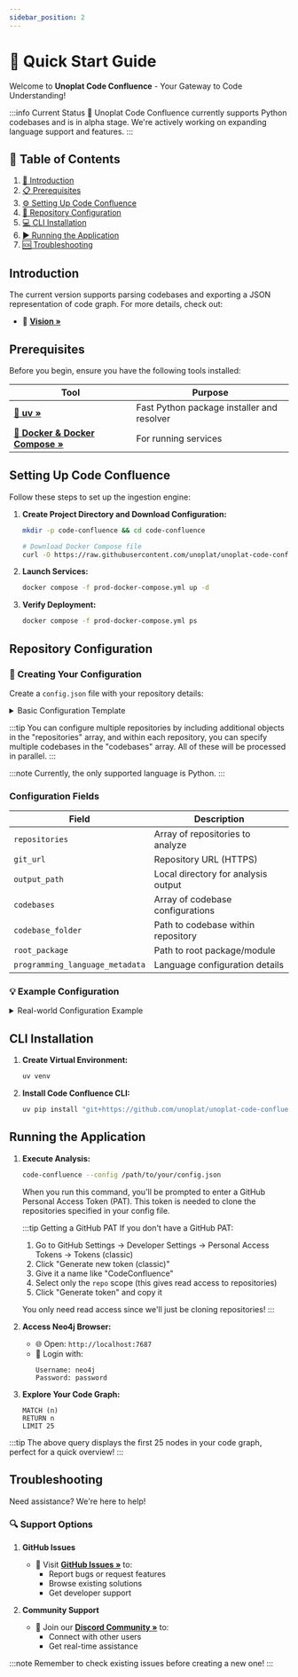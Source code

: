 ```yaml
---
sidebar_position: 2
---
```


# 🚀 Quick Start Guide

Welcome to **Unoplat Code Confluence** - Your Gateway to Code Understanding!

:::info Current Status
🔄 Unoplat Code Confluence currently supports Python codebases and is in alpha stage. We're actively working on expanding language support and features.
:::

## 📑 Table of Contents

1. [🎯 Introduction](#introduction)
2. [📋 Prerequisites](#prerequisites)
3. [⚙️ Setting Up Code Confluence](#setting-up-code-confluence)
4. [🔄 Repository Configuration](#repository-configuration)
5. [💻 CLI Installation](#cli-installation)
6. [▶️ Running the Application](#running-the-application)
7. [🆘 Troubleshooting](#troubleshooting)

## Introduction

The current version supports parsing codebases and exporting a JSON representation of code graph. For more details, check out:
- 📘 [**Vision »**](/docs/deep-dive/vision)

## Prerequisites

Before you begin, ensure you have the following tools installed:

| Tool | Purpose |
|------|---------|
| [**🚀 uv »**](https://docs.astral.sh/uv/getting-started/installation/) | Fast Python package installer and resolver |
| [**🐳 Docker & Docker Compose »**](https://www.portainer.io/) | For running services |

## Setting Up Code Confluence

Follow these steps to set up the ingestion engine:

1. **Create Project Directory and Download Configuration:**
   ```bash
   mkdir -p code-confluence && cd code-confluence
   
   # Download Docker Compose file
   curl -O https://raw.githubusercontent.com/unoplat/unoplat-code-confluence/main/unoplat-code-confluence-ingestion/code-confluence-flow-bridge/prod-docker-compose.yml
   ```

2. **Launch Services:**
   ```bash
   docker compose -f prod-docker-compose.yml up -d
   ```

3. **Verify Deployment:**
   ```bash
   docker compose -f prod-docker-compose.yml ps
   ```

## Repository Configuration

### 📝 Creating Your Configuration

Create a `config.json` file with your repository details:

<details>
<summary>Basic Configuration Template</summary>

```json
{
  "repositories": [
    {
      "git_url": "https://github.com/your-org/your-repo",
      "output_path": "/path/to/output/directory",
      "codebases": [
        {
          "codebase_folder": "path/to/codebase",
          "root_package": "src/package_name",
          "programming_language_metadata": {
            "language": "python",
            "package_manager": "uv"
          }
        }
      ]
    }
  ]
}
```
</details>

:::tip
You can configure multiple repositories by including additional objects in the "repositories" array, and within each repository, you can specify multiple codebases in the "codebases" array. All of these will be processed in parallel.
:::

:::note
Currently, the only supported language is Python.
:::

### Configuration Fields

| Field                             | Description                                 |
|-----------------------------------|---------------------------------------------|
| `repositories`                    | Array of repositories to analyze            |
| `git_url`                         | Repository URL (HTTPS)                      |
| `output_path`                     | Local directory for analysis output         |
| `codebases`                       | Array of codebase configurations            |
| `codebase_folder`                 | Path to codebase within repository          |
| `root_package`                    | Path to root package/module                 |
| `programming_language_metadata`   | Language configuration details              |

### 💡 Example Configuration

<details>
<summary>Real-world Configuration Example</summary>

```json
{
  "repositories": [
    {
      "git_url": "https://github.com/unoplat/unoplat-code-confluence",
      "output_path": "/Users/username/Documents/unoplat",
      "codebases": [
        {
          "codebase_folder": "unoplat-code-confluence-ingestion/code-confluence-flow-bridge",
          "root_package": "src/code_confluence_flow_bridge",
          "programming_language_metadata": {
            "language": "python",
            "package_manager": "uv"
          }
        }
      ]
    }
  ]
}
```
</details>

## CLI Installation

1. **Create Virtual Environment:**
   ```bash
   uv venv
   ```

2. **Install Code Confluence CLI:**
   ```bash
   uv pip install "git+https://github.com/unoplat/unoplat-code-confluence.git#subdirectory=unoplat-code-confluence-cli" 
   ```

## Running the Application

1. **Execute Analysis:**
   ```bash
   code-confluence --config /path/to/your/config.json
   ```

   When you run this command, you'll be prompted to enter a GitHub Personal Access Token (PAT). This token is needed to  clone the repositories specified in your config file.

   :::tip Getting a GitHub PAT
   If you don't have a GitHub PAT:
   1. Go to GitHub Settings → Developer Settings → Personal Access Tokens → Tokens (classic)
   2. Click "Generate new token (classic)"
   3. Give it a name like "CodeConfluence"
   4. Select only the `repo` scope (this gives read access to repositories)
   5. Click "Generate token" and copy it
   
   You only need read access since we'll just be cloning repositories!
   :::

2. **Access Neo4j Browser:**
   - 🌐 Open: `http://localhost:7687`
   - 🔑 Login with:
     ```
     Username: neo4j
     Password: password
     ```

3. **Explore Your Code Graph:**
   ```cypher
   MATCH (n) 
   RETURN n 
   LIMIT 25
   ```

:::tip
The above query displays the first 25 nodes in your code graph, perfect for a quick overview!
:::

## Troubleshooting

Need assistance? We're here to help! 

### 🔍 Support Options

1. **GitHub Issues**
   - 📝 Visit [**GitHub Issues »**](https://github.com/unoplat/unoplat-code-confluence/issues) to:
     - Report bugs or request features
     - Browse existing solutions
     - Get developer support

2. **Community Support**
   - 💬 Join our [**Discord Community »**](https://discord.com/channels/1131597983058755675/1169968780953260106) to:
     - Connect with other users
     - Get real-time assistance

:::note
Remember to check existing issues before creating a new one!
:::

